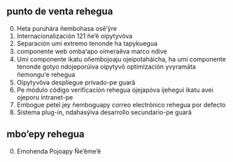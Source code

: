 ## punto de venta rehegua

0. Heta puruhára ñembohasa osẽ’ỹre
1. Internacionalización 121 ñe’ẽ oipytyvõva
2. Separación umi extremo tenonde ha tapykuegua
3. componente web ombaꞌapo oimeraẽva marco ndive
4. Umi componente ikatu oñembojoaju ojeipotaháicha, ha umi componente tenonde gotyo ndojeporúiva oipytyvõ optimización yvyramáta ñemonguꞌe rehegua
5. Oipytyvõva despliegue privado-pe guarã
6. Pe módulo código verificación rehegua ojejapóva ijehegui ikatu avei ojeporu intranet-pe
7. Embogue peteĩ jey ñemboguapy correo electrónico rehegua por defecto
8. Sistema plug-in, ndahasýiva desarrollo secundario-pe guarã

## mbo’epy rehegua

0. Emohenda Pojoapy Ñe’ẽme’ẽ
